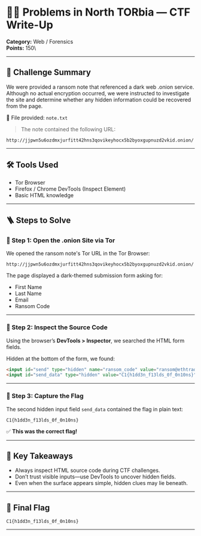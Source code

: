 # 🕵️‍♀️ Problems in North TORbia — CTF Write-Up

**Category:** Web / Forensics\
**Points:** 150\


---

## 🎯 Challenge Summary

We were provided a ransom note that referenced a dark web .onion service. Although no actual encryption occurred, we were instructed to investigate the site and determine whether any hidden information could be recovered from the page.

📎 File provided: `note.txt`

> The note contained the following URL:

```
http://jjpwn5u6ozdmxjurfitt42hns3qovikeyhocx5b2byoxgupnuzd2vkid.onion/
```

---

## 🛠️ Tools Used

- Tor Browser
- Firefox / Chrome DevTools (Inspect Element)
- Basic HTML knowledge

---

## 🪜 Steps to Solve

### 🔹 Step 1: Open the .onion Site via Tor

We opened the ransom note's Tor URL in the Tor Browser:

```
http://jjpwn5u6ozdmxjurfitt42hns3qovikeyhocx5b2byoxgupnuzd2vkid.onion/
```

The page displayed a dark-themed submission form asking for:

- First Name
- Last Name
- Email
- Ransom Code

---

### 🔹 Step 2: Inspect the Source Code

Using the browser’s **DevTools > Inspector**, we searched the HTML form fields.

Hidden at the bottom of the form, we found:

```html
<input id="send" type="hidden" name="ransom_code" value="ransom@ethtrader-ai.com">
<input id="send_data" type="hidden" value="C1{h1dd3n_f13lds_0f_0n10ns}">
```

---

### 🔹 Step 3: Capture the Flag

The second hidden input field `send_data` contained the flag in plain text:

```
C1{h1dd3n_f13lds_0f_0n10ns}
```

✅ **This was the correct flag!**

---

## 🧠 Key Takeaways

- Always inspect HTML source code during CTF challenges.
- Don’t trust visible inputs—use DevTools to uncover hidden fields.
- Even when the surface appears simple, hidden clues may lie beneath.

---

## 🏁 Final Flag

```
C1{h1dd3n_f13lds_0f_0n10ns}
```

---

